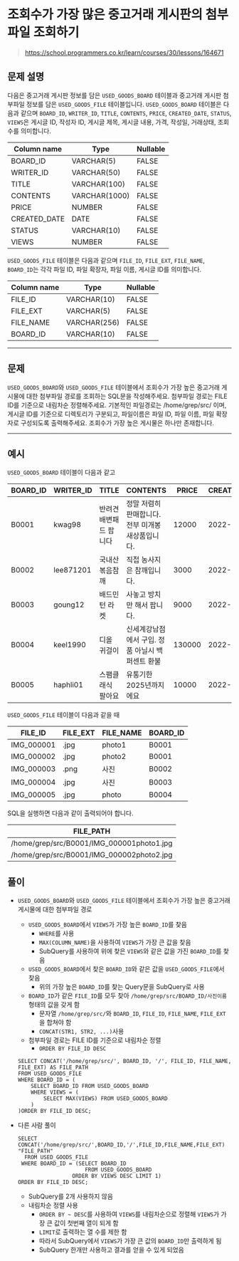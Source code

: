 # 조회수가 가장 많은 중고거래 게시판의 첨부파일 조회하기

> https://school.programmers.co.kr/learn/courses/30/lessons/164671



## 문제 설명

다음은 중고거래 게시판 정보를 담은 `USED_GOODS_BOARD` 테이블과 중고거래 게시판 첨부파일 정보를 담은 `USED_GOODS_FILE` 테이블입니다. `USED_GOODS_BOARD` 테이블은 다음과 같으며 `BOARD_ID`, `WRITER_ID`, `TITLE`, `CONTENTS`, `PRICE`, `CREATED_DATE`, `STATUS`, `VIEWS`은 게시글 ID, 작성자 ID, 게시글 제목, 게시글 내용, 가격, 작성일, 거래상태, 조회수를 의미합니다.

| Column name  | Type          | Nullable |
| ------------ | ------------- | -------- |
| BOARD_ID     | VARCHAR(5)    | FALSE    |
| WRITER_ID    | VARCHAR(50)   | FALSE    |
| TITLE        | VARCHAR(100)  | FALSE    |
| CONTENTS     | VARCHAR(1000) | FALSE    |
| PRICE        | NUMBER        | FALSE    |
| CREATED_DATE | DATE          | FALSE    |
| STATUS       | VARCHAR(10)   | FALSE    |
| VIEWS        | NUMBER        | FALSE    |

`USED_GOODS_FILE` 테이블은 다음과 같으며 `FILE_ID`, `FILE_EXT`, `FILE_NAME`, `BOARD_ID`는 각각 파일 ID, 파일 확장자, 파일 이름, 게시글 ID를 의미합니다.

| Column name | Type         | Nullable |
| ----------- | ------------ | -------- |
| FILE_ID     | VARCHAR(10)  | FALSE    |
| FILE_EXT    | VARCHAR(5)   | FALSE    |
| FILE_NAME   | VARCHAR(256) | FALSE    |
| BOARD_ID    | VARCHAR(10)  | FALSE    |

------



## 문제

`USED_GOODS_BOARD`와 `USED_GOODS_FILE` 테이블에서 조회수가 가장 높은 중고거래 게시물에 대한 첨부파일 경로를 조회하는 SQL문을 작성해주세요. 첨부파일 경로는 FILE ID를 기준으로 내림차순 정렬해주세요. 기본적인 파일경로는 /home/grep/src/ 이며, 게시글 ID를 기준으로 디렉토리가 구분되고, 파일이름은 파일 ID, 파일 이름, 파일 확장자로 구성되도록 출력해주세요. 조회수가 가장 높은 게시물은 하나만 존재합니다.

------



## 예시

`USED_GOODS_BOARD` 테이블이 다음과 같고

| BOARD_ID | WRITER_ID | TITLE                  | CONTENTS                                          | PRICE  | CREATED_DATE | STATUS | VIEWS |
| -------- | --------- | ---------------------- | ------------------------------------------------- | ------ | ------------ | ------ | ----- |
| B0001    | kwag98    | 반려견 배변패드 팝니다 | 정말 저렴히 판매합니다. 전부 미개봉 새상품입니다. | 12000  | 2022-10-01   | DONE   | 250   |
| B0002    | lee871201 | 국내산 볶음참깨        | 직접 농사지은 참깨입니다.                         | 3000   | 2022-10-02   | DONE   | 121   |
| B0003    | goung12   | 배드민턴 라켓          | 사놓고 방치만 해서 팝니다.                        | 9000   | 2022-10-02   | SALE   | 212   |
| B0004    | keel1990  | 디올 귀걸이            | 신세계강남점에서 구입. 정품 아닐시 백퍼센트 환불  | 130000 | 2022-10-02   | SALE   | 199   |
| B0005    | haphli01  | 스팸클래식 팔아요      | 유통기한 2025년까지에요                           | 10000  | 2022-10-02   | SALE   | 121   |

`USED_GOODS_FILE` 테이블이 다음과 같을 때

| FILE_ID    | FILE_EXT | FILE_NAME | BOARD_ID |
| ---------- | -------- | --------- | -------- |
| IMG_000001 | .jpg     | photo1    | B0001    |
| IMG_000002 | .jpg     | photo2    | B0001    |
| IMG_000003 | .png     | 사진      | B0002    |
| IMG_000004 | .jpg     | 사진      | B0003    |
| IMG_000005 | .jpg     | photo     | B0004    |

SQL을 실행하면 다음과 같이 출력되어야 합니다.

| FILE_PATH                                 |
| ----------------------------------------- |
| /home/grep/src/B0001/IMG_000001photo1.jpg |
| /home/grep/src/B0001/IMG_000002photo2.jpg |



## 풀이

- `USED_GOODS_BOARD`와 `USED_GOODS_FILE` 테이블에서 조회수가 가장 높은 중고거래 게시물에 대한 첨부파일 경로

  - `USED_GOODS_BOARD`에서 `VIEWS`가 가장 높은 `BOARD_ID`를 찾음
    - `WHERE`를 사용
    - `MAX(COLUMN_NAME)`을 사용하여 `VIEWS`가 가장 큰 값을 찾음
    - SubQuery를 사용하여 위에 찾은 `VIEWS`와 같은 값을 가진 `BOARD_ID`를 찾음
  - `USED_GOODS_BOARD`에서 찾은 `BOARD_ID`와 같은 값을 `USED_GOODS_FILE`에서 찾음
    - 위의 가장 높은 `BOARD_ID`를 찾는 Query문을 SubQuery로 사용
  - `BOARD_ID`가 같은 `FILE_ID`를 모두 찾아 `/home/grep/src/BOARD_ID/사진이름` 형태의 값을 갖게 함
    - 문자열 `/home/grep/src/`와 `BOARD_ID`, `FILE_ID`, `FILE_NAME`, `FILE_EXT`을 합쳐야 함
    - `CONCAT(STR1, STR2, ...)`사용
  - 첨부파일 경로는 FILE ID를 기준으로 내림차순 정렬
    - `ORDER BY FILE_ID DESC`

  

  ```mysql
  SELECT CONCAT('/home/grep/src/', BOARD_ID, '/', FILE_ID, FILE_NAME, FILE_EXT) AS FILE_PATH 
  FROM USED_GOODS_FILE 
  WHERE BOARD_ID = (
      SELECT BOARD_ID FROM USED_GOODS_BOARD
      WHERE VIEWS = (
          SELECT MAX(VIEWS) FROM USED_GOODS_BOARD
      )
  )ORDER BY FILE_ID DESC;
  ```

  

- 다른 사람 풀이

  ```mysql
  SELECT CONCAT('/home/grep/src/',BOARD_ID,'/',FILE_ID,FILE_NAME,FILE_EXT) "FILE_PATH"
    FROM USED_GOODS_FILE
   WHERE BOARD_ID = (SELECT BOARD_ID
                       FROM USED_GOODS_BOARD
                   ORDER BY VIEWS DESC LIMIT 1)
  ORDER BY FILE_ID DESC;
  ```

  - SubQuery를 2개 사용하지 않음
  - 내림차순 정렬 사용
    - `ORDER BY ~ DESC`를 사용하여 `VIEWS`를 내림차순으로 정렬해 `VIEWS`가 가장 큰 값이 첫번째 열이 되게 함
    - `LIMIT`로 출력하는 열 수를 제한 함
    - 따라서 SubQuery에서 `VIEWS`가 가장 큰 값의 `BOARD_ID`만 출력하게 됨
    - SubQuery 한개만 사용하고 결과를 얻을 수 있게 되었음

